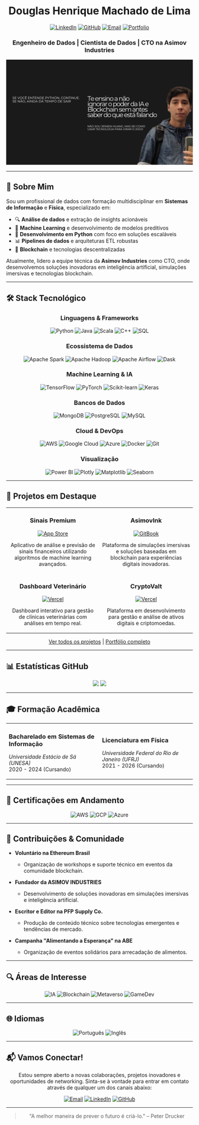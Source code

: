 # <div align="center">Douglas Henrique Machado de Lima</div>
<div align="center">

[![LinkedIn](https://img.shields.io/badge/LinkedIn-0077B5?style=for-the-badge&logo=linkedin&logoColor=white)](https://www.linkedin.com/in/dougdotcon/)
[![GitHub](https://img.shields.io/badge/GitHub-100000?style=for-the-badge&logo=github&logoColor=white)](https://github.com/dougdotcon)
[![Email](https://img.shields.io/badge/Gmail-D14836?style=for-the-badge&logo=gmail&logoColor=white)](mailto:dougdotcon@gmail.com)
[![Portfolio](https://img.shields.io/badge/Portfolio-0A0A0A?style=for-the-badge&logo=dev.to&logoColor=white)](https://colab.research.google.com/drive/1xq-7fztEdRaXsdDjfWo0aYCQldNgCnw1#scrollTo=RPTNxYHWciu6)

</div>

<div align="center">
  
### Engenheiro de Dados | Cientista de Dados | CTO na Asimov Industries

<img src="banner.png" alt="Banner" width="800"/>

</div>

---

## 🧠 Sobre Mim

Sou um profissional de dados com formação multidisciplinar em **Sistemas de Informação** e **Física**, especializado em:

- 🔍 **Análise de dados** e extração de insights acionáveis
- 🤖 **Machine Learning** e desenvolvimento de modelos preditivos
- 🐍 **Desenvolvimento em Python** com foco em soluções escaláveis
- 📊 **Pipelines de dados** e arquiteturas ETL robustas
- 🔗 **Blockchain** e tecnologias descentralizadas

Atualmente, lidero a equipe técnica da **Asimov Industries** como CTO, onde desenvolvemos soluções inovadoras em inteligência artificial, simulações imersivas e tecnologias blockchain.

---

## 🛠️ Stack Tecnológico

<div align="center">

### Linguagens & Frameworks
![Python](https://img.shields.io/badge/Python-3776AB?style=for-the-badge&logo=python&logoColor=white)
![Java](https://img.shields.io/badge/Java-007396?style=for-the-badge&logo=java&logoColor=white)
![Scala](https://img.shields.io/badge/Scala-DC322F?style=for-the-badge&logo=scala&logoColor=white)
![C++](https://img.shields.io/badge/C++-00599C?style=for-the-badge&logo=c%2B%2B&logoColor=white)
![SQL](https://img.shields.io/badge/SQL-4479A1?style=for-the-badge&logo=postgresql&logoColor=white)

### Ecossistema de Dados
![Apache Spark](https://img.shields.io/badge/Apache_Spark-E25A1C?style=for-the-badge&logo=apache-spark&logoColor=white)
![Apache Hadoop](https://img.shields.io/badge/Hadoop-66CCFF?style=for-the-badge&logo=apache-hadoop&logoColor=black)
![Apache Airflow](https://img.shields.io/badge/Airflow-017CEE?style=for-the-badge&logo=apache-airflow&logoColor=white)
![Dask](https://img.shields.io/badge/Dask-FDA061?style=for-the-badge&logo=dask&logoColor=white)

### Machine Learning & IA
![TensorFlow](https://img.shields.io/badge/TensorFlow-FF6F00?style=for-the-badge&logo=tensorflow&logoColor=white)
![PyTorch](https://img.shields.io/badge/PyTorch-EE4C2C?style=for-the-badge&logo=pytorch&logoColor=white)
![Scikit-learn](https://img.shields.io/badge/Scikit--learn-F7931E?style=for-the-badge&logo=scikit-learn&logoColor=white)
![Keras](https://img.shields.io/badge/Keras-D00000?style=for-the-badge&logo=keras&logoColor=white)

### Bancos de Dados
![MongoDB](https://img.shields.io/badge/MongoDB-4EA94B?style=for-the-badge&logo=mongodb&logoColor=white)
![PostgreSQL](https://img.shields.io/badge/PostgreSQL-316192?style=for-the-badge&logo=postgresql&logoColor=white)
![MySQL](https://img.shields.io/badge/MySQL-00000F?style=for-the-badge&logo=mysql&logoColor=white)

### Cloud & DevOps
![AWS](https://img.shields.io/badge/AWS-232F3E?style=for-the-badge&logo=amazon-aws&logoColor=white)
![Google Cloud](https://img.shields.io/badge/GCP-4285F4?style=for-the-badge&logo=google-cloud&logoColor=white)
![Azure](https://img.shields.io/badge/Azure-0089D6?style=for-the-badge&logo=microsoft-azure&logoColor=white)
![Docker](https://img.shields.io/badge/Docker-2496ED?style=for-the-badge&logo=docker&logoColor=white)
![Git](https://img.shields.io/badge/Git-F05032?style=for-the-badge&logo=git&logoColor=white)

### Visualização
![Power BI](https://img.shields.io/badge/Power_BI-F2C811?style=for-the-badge&logo=power-bi&logoColor=black)
![Plotly](https://img.shields.io/badge/Plotly-239120?style=for-the-badge&logo=plotly&logoColor=white)
![Matplotlib](https://img.shields.io/badge/Matplotlib-11557c?style=for-the-badge&logo=python&logoColor=white)
![Seaborn](https://img.shields.io/badge/Seaborn-4C72B0?style=for-the-badge&logo=python&logoColor=white)

</div>

---

## 🚀 Projetos em Destaque

<div align="center">
<table>
  <tr>
    <td width="50%" valign="top">
      <h3 align="center">Sinais Premium</h3>
      <div align="center">
        <a href="https://www.behance.net/gallery/201464477/App-CryptoSignalsApp" target="_blank">
          <img src="https://img.shields.io/badge/Google_Play-414141?style=for-the-badge&logo=google-play&logoColor=white" alt="App Store"/>
        </a>
        <p>Aplicativo de análise e previsão de sinais financeiros utilizando algoritmos de machine learning avançados.</p>
      </div>
    </td>
    <td width="50%" valign="top">
      <h3 align="center">AsimovInk</h3>
      <div align="center">
        <a href="https://asimovink.gitbook.io/" target="_blank">
          <img src="https://img.shields.io/badge/GitBook-3884FF?style=for-the-badge&logo=gitbook&logoColor=white" alt="GitBook"/>
        </a>
        <p>Plataforma de simulações imersivas e soluções baseadas em blockchain para experiências digitais inovadoras.</p>
      </div>
    </td>
  </tr>
  <tr>
    <td width="50%" valign="top">
      <h3 align="center">Dashboard Veterinário</h3>
      <div align="center">
        <a href="https://veterinaria-gray.vercel.app/" target="_blank">
          <img src="https://img.shields.io/badge/Vercel-000000?style=for-the-badge&logo=vercel&logoColor=white" alt="Vercel"/>
        </a>
        <p>Dashboard interativo para gestão de clínicas veterinárias com análises em tempo real.</p>
      </div>
    </td>
    <td width="50%" valign="top">
      <h3 align="center">CryptoValt</h3>
      <div align="center">
        <a href="https://cryptosignals-institucional-test.vercel.app/" target="_blank"> 
          <img src="https://img.shields.io/badge/Vercel-000000?style=for-the-badge&logo=vercel&logoColor=white" alt="Vercel"/>
        </a>
        <p>Plataforma em desenvolvimento para gestão e análise de ativos digitais e criptomoedas.</p>
      </div>
    </td>
  </tr>
</table>
</div>

<div align="center">
  
[Ver todos os projetos](https://www.behance.net/dougdotcon) | [Portfólio completo](https://colab.research.google.com/drive/1xq-7fztEdRaXsdDjfWo0aYCQldNgCnw1#scrollTo=RPTNxYHWciu6)

</div>

---

## 📊 Estatísticas GitHub

<div align="center">
  <img height="180em" src="https://github-readme-stats.vercel.app/api?username=dougdotcon&show_icons=true&theme=tokyonight&include_all_commits=true&count_private=true"/>
  <img height="180em" src="https://github-readme-stats.vercel.app/api/top-langs/?username=dougdotcon&layout=compact&langs_count=7&theme=tokyonight"/>
</div>

---

## 🎓 Formação Acadêmica

<div align="center">
<table>
  <tr>
    <td width="50%">
      <h3>Bacharelado em Sistemas de Informação</h3>
      <p><em>Universidade Estácio de Sá (UNESA)</em><br>2020 - 2024 (Cursando)</p>
    </td>
    <td width="50%">
      <h3>Licenciatura em Física</h3>
      <p><em>Universidade Federal do Rio de Janeiro (UFRJ)</em><br>2021 - 2026 (Cursando)</p>
    </td>
  </tr>
</table>
</div>

---

## 📜 Certificações em Andamento

<div align="center">
  
![AWS](https://img.shields.io/badge/AWS_Certified_Machine_Learning-Specialty-FF9900?style=for-the-badge&logo=amazon-aws&logoColor=white)
![GCP](https://img.shields.io/badge/Google_Cloud-Professional_Data_Engineer-4285F4?style=for-the-badge&logo=google-cloud&logoColor=white)
![Azure](https://img.shields.io/badge/Microsoft_Certified-Azure_Data_Scientist_Associate-0089D6?style=for-the-badge&logo=microsoft-azure&logoColor=white)

</div>

---

## 🌱 Contribuições & Comunidade

- **Voluntário na Ethereum Brasil**
  - Organização de workshops e suporte técnico em eventos da comunidade blockchain.
  
- **Fundador da ASIMOV INDUSTRIES**
  - Desenvolvimento de soluções inovadoras em simulações imersivas e inteligência artificial.
  
- **Escritor e Editor na PFP Supply Co.**
  - Produção de conteúdo técnico sobre tecnologias emergentes e tendências de mercado.

- **Campanha "Alimentando a Esperança" na ABE**
  - Organização de eventos solidários para arrecadação de alimentos.

---

## 🔍 Áreas de Interesse

<div align="center">
  
![IA](https://img.shields.io/badge/Inteligência_Artificial-8A2BE2?style=for-the-badge)
![Blockchain](https://img.shields.io/badge/Blockchain-121D33?style=for-the-badge)
![Metaverso](https://img.shields.io/badge/Metaverso_e_RV/RA-FF6F61?style=for-the-badge)
![GameDev](https://img.shields.io/badge/Desenvolvimento_de_Jogos-E60012?style=for-the-badge)

</div>

---

## 🌐 Idiomas

<div align="center">
  
![Português](https://img.shields.io/badge/Português-Nativo-009c3b?style=for-the-badge)
![Inglês](https://img.shields.io/badge/Inglês-Fluente-0052cc?style=for-the-badge)

</div>

---

## 📬 Vamos Conectar!

<div align="center">
  
Estou sempre aberto a novas colaborações, projetos inovadores e oportunidades de networking. Sinta-se à vontade para entrar em contato através de qualquer um dos canais abaixo:

[![Email](https://img.shields.io/badge/Email-dougdotcon@gmail.com-D14836?style=for-the-badge&logo=gmail&logoColor=white)](mailto:dougdotcon@gmail.com)
[![LinkedIn](https://img.shields.io/badge/LinkedIn-dougdotcon-0077B5?style=for-the-badge&logo=linkedin&logoColor=white)](https://www.linkedin.com/in/dougdotcon/)
[![GitHub](https://img.shields.io/badge/GitHub-dougdotcon-100000?style=for-the-badge&logo=github&logoColor=white)](https://github.com/dougdotcon)

</div>

---

<div align="center">
  
> "A melhor maneira de prever o futuro é criá-lo." – Peter Drucker

</div>

